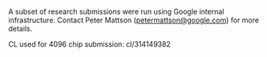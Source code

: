 
A subset of research submissions were run using Google internal
infrastructure. Contact Peter Mattson (petermattson@google.com) for more
details.

CL used for 4096 chip submission: cl/314149382

